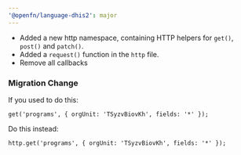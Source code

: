 ```yaml
---
'@openfn/language-dhis2': major
---
```


- Added a new http namespace, containing HTTP helpers for `get()`, `post()` and `patch()`.
- Added a `request()` function in the `http` file.
- Remove all callbacks

### Migration Change

If you used to do this:

```
get('programs', { orgUnit: 'TSyzvBiovKh', fields: '*' });

```

Do this instead: 

```
http.get('programs', { orgUnit: 'TSyzvBiovKh', fields: '*' });

```

